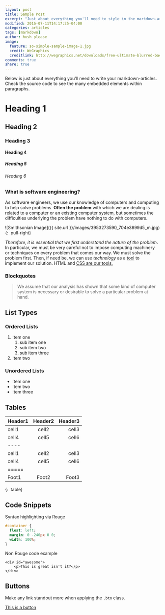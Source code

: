 ```yaml
---
layout: post
title: Sample Post
excerpt: "Just about everything you'll need to style in the markdown-article: headings, paragraphs, blockquotes, tables, code blocks, and more."
modified: 2016-07-11T14:17:25-04:00
categories: articles
tags: [markdown]
author: hush_please
image:
  feature: so-simple-sample-image-1.jpg
  credit: WeGraphics
  creditlink: http://wegraphics.net/downloads/free-ultimate-blurred-background-pack/
comments: true
share: true
---
```


Below is just about everything you'll need to write your markdown-articles. Check the source code to see the many embedded elements within paragraphs.

# Heading 1

## Heading 2

### Heading 3

#### Heading 4

##### Heading 5

###### Heading 6

### What is software engineering?

As software engineers, we use our knowledge of computers and computing to help solve problems. **Often the problem** with which we are dealing is related to a computer or an existing computer system, but sometimes the difficulties underlying the problem have nothing to do with computers.

![Smithsonian Image]({{ site.url }}/images/3953273590_704e3899d5_m.jpg)
{: .pull-right}

*Therefore, it is essential that we first understand the nature of the problem*. In particular, we must be very careful not to impose computing machinery or techniques on every problem that comes our way. We must solve the problem first. Then, if need be, we can use <cite>technology</cite> as a <u>tool</u> to implement our solution. 
HTML and <abbr title="cascading stylesheets">CSS<abbr> are our tools. 

### Blockquotes

> We assume that our analysis has shown that some kind of computer system is necessary or desirable to solve a particular problem at hand.

## List Types

### Ordered Lists

1. Item one
   1. sub item one
   2. sub item two
   3. sub item three
2. Item two

### Unordered Lists

* Item one
* Item two
* Item three

## Tables

| Header1 | Header2 | Header3 |
|:--------|:-------:|--------:|
| cell1   | cell2   | cell3   |
| cell4   | cell5   | cell6   |
|----
| cell1   | cell2   | cell3   |
| cell4   | cell5   | cell6   |
|=====
| Foot1   | Foot2   | Foot3   |
{: .table}

## Code Snippets

Syntax highlighting via Rouge

```css
#container {
  float: left;
  margin: 0 -240px 0 0;
  width: 100%;
}
```

Non Rouge code example

    <div id="awesome">
        <p>This is great isn't it?</p>
    </div>

## Buttons

Make any link standout more when applying the `.btn` class.

<div markdown="0"><a href="#" class="btn">This is a button</a></div>
